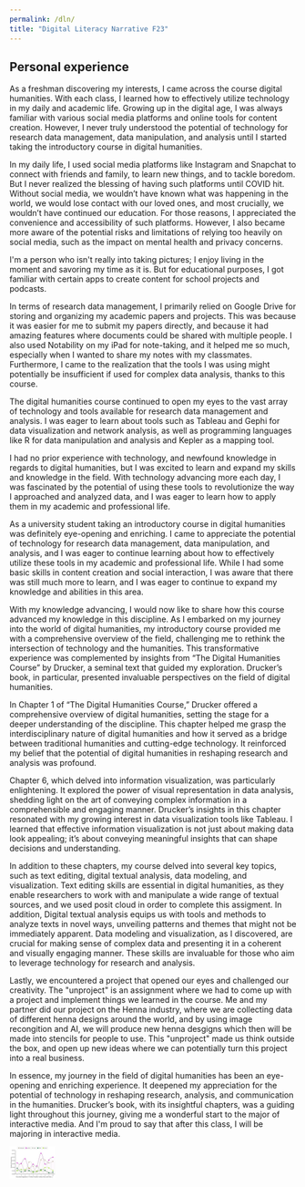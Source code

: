 ```yaml
---
permalink: /dln/
title: "Digital Literacy Narrative F23"
---
```


## Personal experience

As a freshman discovering my interests, I came across the course digital humanities. With each class, I learned how to effectively utilize technology in my daily and academic life. Growing up in the digital age, I was always familiar with various social media platforms and online tools for content creation. However, I never truly understood the potential of technology for research data management, data manipulation, and analysis until I started taking the introductory course in digital humanities.

In my daily life, I used social media platforms like Instagram and Snapchat to connect with friends and family, to learn new things, and to tackle boredom. But I never realized the blessing of having such platforms until COVID hit. Without social media, we wouldn’t have known what was happening in the world, we would lose contact with our loved ones, and most crucially, we wouldn’t have continued our education. For those reasons, I appreciated the convenience and accessibility of such platforms. However, I also became more aware of the potential risks and limitations of relying too heavily on social media, such as the impact on mental health and privacy concerns.

I'm a person who isn't really into taking pictures; I enjoy living in the moment and savoring my time as it is. But for educational purposes, I got familiar with certain apps to create content for school projects and podcasts.

In terms of research data management, I primarily relied on Google Drive for storing and organizing my academic papers and projects. This was because it was easier for me to submit my papers directly, and because it had amazing features where documents could be shared with multiple people. I also used Notability on my iPad for note-taking, and it helped me so much, especially when I wanted to share my notes with my classmates. Furthermore, I came to the realization that the tools I was using might potentially be insufficient if used for complex data analysis, thanks to this course.

The digital humanities course continued to open my eyes to the vast array of technology and tools available for research data management and analysis. I was eager to learn about tools such as Tableau and Gephi for data visualization and network analysis, as well as programming languages like R for data manipulation and analysis and Kepler as a mapping tool.

I had no prior experience with technology, and newfound knowledge in regards to digital humanities, but I was excited to learn and expand my skills and knowledge in the field. With technology advancing more each day, I was fascinated by the potential of using these tools to revolutionize the way I approached and analyzed data, and I was eager to learn how to apply them in my academic and professional life.

As a university student taking an introductory course in digital humanities was definitely eye-opening and enriching. I came to appreciate the potential of technology for research data management, data manipulation, and analysis, and I was eager to continue learning about how to effectively utilize these tools in my academic and professional life. While I had some basic skills in content creation and social interaction, I was aware that there was still much more to learn, and I was eager to continue to expand my knowledge and abilities in this area.

With my knowledge advancing, I would now like to share how this course advanced my knowledge in this discipline. As I embarked on my journey into the world of digital humanities, my introductory course provided me with a comprehensive overview of the field, challenging me to rethink the intersection of technology and the humanities. This transformative experience was complemented by insights from “The Digital Humanities Course” by Drucker, a seminal text that guided my exploration. Drucker’s book, in particular, presented invaluable perspectives on the field of digital humanities.

In Chapter 1 of “The Digital Humanities Course,” Drucker offered a comprehensive overview of digital humanities, setting the stage for a deeper understanding of the discipline. This chapter helped me grasp the interdisciplinary nature of digital humanities and how it served as a bridge between traditional humanities and cutting-edge technology. It reinforced my belief that the potential of digital humanities in reshaping research and analysis was profound.

Chapter 6, which delved into information visualization, was particularly enlightening. It explored the power of visual representation in data analysis, shedding light on the art of conveying complex information in a comprehensible and engaging manner. Drucker’s insights in this chapter resonated with my growing interest in data visualization tools like Tableau. I learned that effective information visualization is not just about making data look appealing; it’s about conveying meaningful insights that can shape decisions and understanding.

In addition to these chapters, my course delved into several key topics, such as text editing, digital textual analysis, data modeling, and visualization. Text editing skills are essential in digital humanities, as they enable researchers to work with and manipulate a wide range of textual sources, and we used posit cloud in order to complete this assigment. In addition,  Digital textual analysis equips us with tools and methods to analyze texts in novel ways, unveiling patterns and themes that might not be immediately apparent. Data modeling and visualization, as I discovered, are crucial for making sense of complex data and presenting it in a coherent and visually engaging manner. These skills are invaluable for those who aim to leverage technology for research and analysis.

Lastly, we encountered a project that opened our eyes and challenged our creativity. The "unproject" is an assignment where we had to come up with a project and implement things we learned in the course. Me and my partner did our project on the Henna industry, where we are collecting data of different henna designs around the world, and by using image recongition and AI, we will produce new henna desgigns which then will be made into stencils for people to use. This "unproject" made us think outside the box, and open up new ideas where we can potentially turn this project into a real business. 

In essence, my journey in the field of digital humanities has been an eye-opening and enriching experience. It deepened my appreciation for the potential of technology in reshaping research, analysis, and communication in the humanities. Drucker’s book, with its insightful chapters, was a guiding light throughout this journey, giving me a wonderful start to the major of interactive media. And I'm proud to say that after this class, I will be majoring in interactive media.  

<img src="/assets/images/A2-1.jpg" style="zoom:25%;" />


